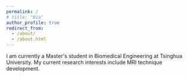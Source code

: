 ```yaml
---
permalink: /
# title: "Bio"
author_profile: true
redirect_from: 
  - /about/
  - /about.html
---
```


I am currently a Master's student in Biomedical Engineering at Tsinghua University. My current research interests include MRI technique development. 
